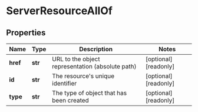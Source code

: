 # ServerResourceAllOf

## Properties
| Name | Type | Description | Notes |
| ------------ | ------------- | ------------- | ------------- |
| **href** | **str** | URL to the object representation (absolute path) | [optional] [readonly]  |
| **id** | **str** | The resource&#39;s unique identifier | [optional] [readonly]  |
| **type** | **str** | The type of object that has been created | [optional] [readonly]  |


